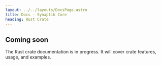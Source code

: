 ```yaml
---
layout: ../../layouts/DocsPage.astro
title: Docs - Synaptik Core
heading: Rust Crate
---
```


## Coming soon

The Rust crate documentation is in progress. It will cover crate features, usage, and examples.

